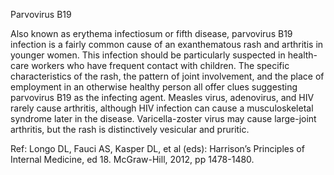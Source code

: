 Parvovirus B19

Also known as erythema infectiosum or fifth disease, parvovirus B19 infection is a fairly common cause of an exanthematous rash and arthritis in younger women. This infection should be particularly suspected in health-care workers who have frequent contact with children. The specific characteristics of the rash, the pattern of joint involvement, and the place of employment in an otherwise healthy person all offer clues suggesting parvovirus B19 as the infecting agent. Measles virus, adenovirus, and HIV rarely cause arthritis, although HIV infection can cause a musculoskeletal syndrome later in the disease. Varicella-zoster virus may cause large-joint arthritis, but the rash is distinctively vesicular and pruritic.

Ref:  Longo DL, Fauci AS, Kasper DL, et al (eds): Harrison’s Principles of Internal Medicine, ed 18. McGraw-Hill, 2012, pp 1478-1480.